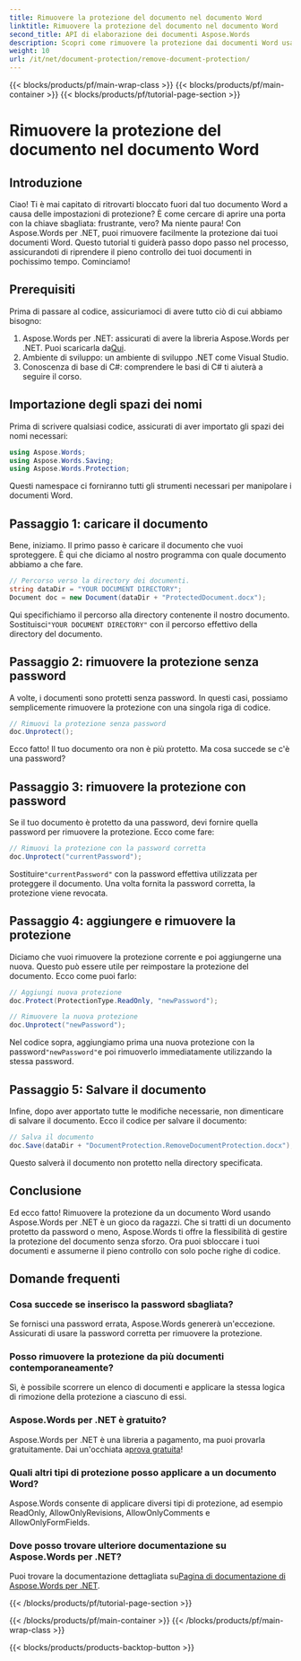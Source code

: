 ```yaml
---
title: Rimuovere la protezione del documento nel documento Word
linktitle: Rimuovere la protezione del documento nel documento Word
second_title: API di elaborazione dei documenti Aspose.Words
description: Scopri come rimuovere la protezione dai documenti Word usando Aspose.Words per .NET. Segui la nostra guida passo passo per rimuovere facilmente la protezione dai tuoi documenti.
weight: 10
url: /it/net/document-protection/remove-document-protection/
---
```


{{< blocks/products/pf/main-wrap-class >}}
{{< blocks/products/pf/main-container >}}
{{< blocks/products/pf/tutorial-page-section >}}

# Rimuovere la protezione del documento nel documento Word


## Introduzione

Ciao! Ti è mai capitato di ritrovarti bloccato fuori dal tuo documento Word a causa delle impostazioni di protezione? È come cercare di aprire una porta con la chiave sbagliata: frustrante, vero? Ma niente paura! Con Aspose.Words per .NET, puoi rimuovere facilmente la protezione dai tuoi documenti Word. Questo tutorial ti guiderà passo dopo passo nel processo, assicurandoti di riprendere il pieno controllo dei tuoi documenti in pochissimo tempo. Cominciamo!

## Prerequisiti

Prima di passare al codice, assicuriamoci di avere tutto ciò di cui abbiamo bisogno:

1.  Aspose.Words per .NET: assicurati di avere la libreria Aspose.Words per .NET. Puoi scaricarla da[Qui](https://releases.aspose.com/words/net/).
2. Ambiente di sviluppo: un ambiente di sviluppo .NET come Visual Studio.
3. Conoscenza di base di C#: comprendere le basi di C# ti aiuterà a seguire il corso.

## Importazione degli spazi dei nomi

Prima di scrivere qualsiasi codice, assicurati di aver importato gli spazi dei nomi necessari:

```csharp
using Aspose.Words;
using Aspose.Words.Saving;
using Aspose.Words.Protection;
```

Questi namespace ci forniranno tutti gli strumenti necessari per manipolare i documenti Word.

## Passaggio 1: caricare il documento

Bene, iniziamo. Il primo passo è caricare il documento che vuoi sproteggere. È qui che diciamo al nostro programma con quale documento abbiamo a che fare.

```csharp
// Percorso verso la directory dei documenti.
string dataDir = "YOUR DOCUMENT DIRECTORY";
Document doc = new Document(dataDir + "ProtectedDocument.docx");
```

 Qui specifichiamo il percorso alla directory contenente il nostro documento. Sostituisci`"YOUR DOCUMENT DIRECTORY"` con il percorso effettivo della directory del documento.

## Passaggio 2: rimuovere la protezione senza password

A volte, i documenti sono protetti senza password. In questi casi, possiamo semplicemente rimuovere la protezione con una singola riga di codice.

```csharp
// Rimuovi la protezione senza password
doc.Unprotect();
```

Ecco fatto! Il tuo documento ora non è più protetto. Ma cosa succede se c'è una password?

## Passaggio 3: rimuovere la protezione con password

Se il tuo documento è protetto da una password, devi fornire quella password per rimuovere la protezione. Ecco come fare:

```csharp
// Rimuovi la protezione con la password corretta
doc.Unprotect("currentPassword");
```

 Sostituire`"currentPassword"` con la password effettiva utilizzata per proteggere il documento. Una volta fornita la password corretta, la protezione viene revocata.

## Passaggio 4: aggiungere e rimuovere la protezione

Diciamo che vuoi rimuovere la protezione corrente e poi aggiungerne una nuova. Questo può essere utile per reimpostare la protezione del documento. Ecco come puoi farlo:

```csharp
// Aggiungi nuova protezione
doc.Protect(ProtectionType.ReadOnly, "newPassword");

// Rimuovere la nuova protezione
doc.Unprotect("newPassword");
```

 Nel codice sopra, aggiungiamo prima una nuova protezione con la password`"newPassword"`e poi rimuoverlo immediatamente utilizzando la stessa password.

## Passaggio 5: Salvare il documento

Infine, dopo aver apportato tutte le modifiche necessarie, non dimenticare di salvare il documento. Ecco il codice per salvare il documento:

```csharp
// Salva il documento
doc.Save(dataDir + "DocumentProtection.RemoveDocumentProtection.docx");
```

Questo salverà il documento non protetto nella directory specificata.

## Conclusione

Ed ecco fatto! Rimuovere la protezione da un documento Word usando Aspose.Words per .NET è un gioco da ragazzi. Che si tratti di un documento protetto da password o meno, Aspose.Words ti offre la flessibilità di gestire la protezione del documento senza sforzo. Ora puoi sbloccare i tuoi documenti e assumerne il pieno controllo con solo poche righe di codice.

## Domande frequenti

### Cosa succede se inserisco la password sbagliata?

Se fornisci una password errata, Aspose.Words genererà un'eccezione. Assicurati di usare la password corretta per rimuovere la protezione.

### Posso rimuovere la protezione da più documenti contemporaneamente?

Sì, è possibile scorrere un elenco di documenti e applicare la stessa logica di rimozione della protezione a ciascuno di essi.

### Aspose.Words per .NET è gratuito?

 Aspose.Words per .NET è una libreria a pagamento, ma puoi provarla gratuitamente. Dai un'occhiata a[prova gratuita](https://releases.aspose.com/)!

### Quali altri tipi di protezione posso applicare a un documento Word?

Aspose.Words consente di applicare diversi tipi di protezione, ad esempio ReadOnly, AllowOnlyRevisions, AllowOnlyComments e AllowOnlyFormFields.

### Dove posso trovare ulteriore documentazione su Aspose.Words per .NET?

 Puoi trovare la documentazione dettagliata su[Pagina di documentazione di Aspose.Words per .NET](https://reference.aspose.com/words/net/).

{{< /blocks/products/pf/tutorial-page-section >}}

{{< /blocks/products/pf/main-container >}}
{{< /blocks/products/pf/main-wrap-class >}}

{{< blocks/products/products-backtop-button >}}
